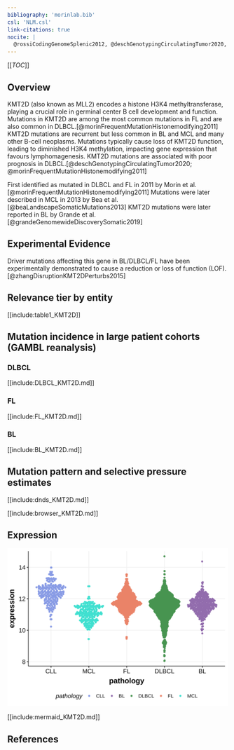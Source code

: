 ```yaml
---
bibliography: 'morinlab.bib'
csl: 'NLM.csl'
link-citations: true
nocite: |
  @rossiCodingGenomeSplenic2012, @deschGenotypingCirculatingTumor2020, @morinFrequentMutationHistonemodifying2011, @beaLandscapeSomaticMutations2013
---
```

[[_TOC_]]

## Overview
KMT2D (also known as MLL2) encodes a histone H3K4 methyltransferase, playing a crucial role in germinal center B cell development and function. 
Mutations in KMT2D are among the most common mutations in FL and are also common in DLBCL.[@morinFrequentMutationHistonemodifying2011]
 KMT2D mutations are recurrent but less common in BL and MCL and many other B-cell neoplasms. Mutations typically cause loss of KMT2D function, leading to diminished H3K4 methylation, impacting gene expression that favours lymphomagenesis. 
 KMT2D mutations are associated with poor prognosis in DLBCL.[@deschGenotypingCirculatingTumor2020; @morinFrequentMutationHistonemodifying2011]

First identified as mutated in DLBCL and FL in 2011 by Morin et al.[@morinFrequentMutationHistonemodifying2011]
Mutations were later described in MCL in 2013 by Bea et al.[@beaLandscapeSomaticMutations2013] KMT2D mutations were later reported in BL by Grande et al.[@grandeGenomewideDiscoverySomatic2019]


## Experimental Evidence

Driver mutations affecting this gene in BL/DLBCL/FL have been experimentally demonstrated to cause a reduction or loss of function (LOF).[@zhangDisruptionKMT2DPerturbs2015]

## Relevance tier by entity

[[include:table1_KMT2D]]

## Mutation incidence in large patient cohorts (GAMBL reanalysis)

### DLBCL
[[include:DLBCL_KMT2D.md]]

### FL
[[include:FL_KMT2D.md]]

### BL
[[include:BL_KMT2D.md]]

## Mutation pattern and selective pressure estimates

[[include:dnds_KMT2D.md]]

[[include:browser_KMT2D.md]]

## Expression
![](images/gene_expression/KMT2D_by_pathology.svg)





[[include:mermaid_KMT2D.md]]

## References

<!-- ORIGIN: morinFrequentMutationHistonemodifying2011 -->
<!-- FL: morinFrequentMutationHistonemodifying2011 -->
<!-- BL: grandeGenomewideDiscoverySomatic2019 -->
<!-- BL: grandeGenomewideDiscoverySomatic2019 -->
<!-- DLBCL: morinFrequentMutationHistonemodifying2011 -->
<!-- MCL: beaLandscapeSomaticMutations2013 -->
<!-- MZL: rossiCodingGenomeSplenic2012c -->
 <!-- PMBL: deschGenotypingCirculatingTumor2020 -->
